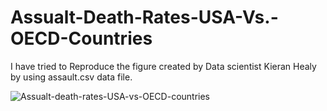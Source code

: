 # Assualt-Death-Rates-USA-Vs.-OECD-Countries
I have tried to Reproduce the figure created by Data scientist Kieran Healy by using assault.csv data file.

![Assualt-death-rates-USA-vs-OECD-countries](https://user-images.githubusercontent.com/47654180/235827370-121b5242-7aae-48c9-a0b6-3de8d1c3dc42.png)

